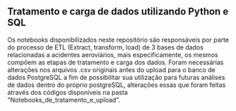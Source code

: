 ## Tratamento e carga de dados utilizando Python e SQL
Os notebooks disponibilizados neste repositório são responsáveis por parte do processo de ETL (Extract, transform, load) de 3 bases de dados relacionadas a acidentes aeroviários, mais especificamente, os mesmos compõem as etapas de tratamento e carga dos dados. Foram necessárias alterações nos arquivos .csv originais antes do upload para o banco de dados PostgreSQL a fim de possibilitar sua utilização para futuras análises de dados dentro do próprio postgreSQL, alterações essas que foram feitas através dos códigos disponíveis na pasta "Notebooks_de_tratamento_e_upload".
